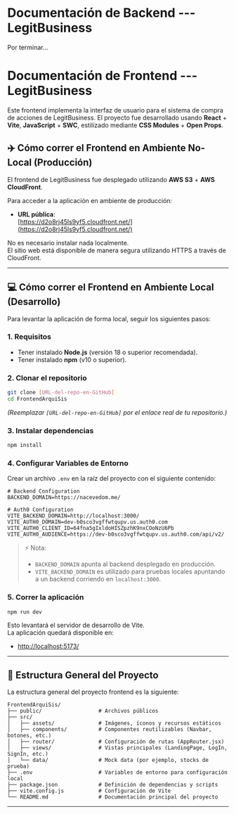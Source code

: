 # Documentación de Backend --- LegitBusiness

Por terminar...

# Documentación de Frontend --- LegitBusiness

Este frontend implementa la interfaz de usuario para el sistema de compra de acciones de LegitBusiness. El proyecto fue desarrollado usando **React** + **Vite**, **JavaScript** + **SWC**, estilizado mediante **CSS Modules** + **Open Props**.

## ✈️ Cómo correr el Frontend en Ambiente No-Local (Producción)

El frontend de LegitBusiness fue desplegado utilizando **AWS S3** + **AWS CloudFront**.

Para acceder a la aplicación en ambiente de producción:

- **URL pública**:  
  [https://d2o8rj45ls9yf5.cloudfront.net/](https://d2o8rj45ls9yf5.cloudfront.net/)

No es necesario instalar nada localmente.  
El sitio web está disponible de manera segura utilizando HTTPS a través de CloudFront.

---

## 💻 Cómo correr el Frontend en Ambiente Local (Desarrollo)

Para levantar la aplicación de forma local, seguir los siguientes pasos:

### 1. Requisitos

- Tener instalado **Node.js** (versión 18 o superior recomendada).
- Tener instalado **npm** (v10 o superior).

### 2. Clonar el repositorio

```bash
git clone [URL-del-repo-en-GitHub]
cd FrontendArquiSis
```

*(Reemplazar `[URL-del-repo-en-GitHub]` por el enlace real de tu repositorio.)*

### 3. Instalar dependencias

```bash
npm install
```

### 4. Configurar Variables de Entorno

Crear un archivo `.env` en la raíz del proyecto con el siguiente contenido:

```env
# Backend Configuration
BACKEND_DOMAIN=https://nacevedom.me/

# Auth0 Configuration
VITE_BACKEND_DOMAIN=http://localhost:3000/
VITE_AUTH0_DOMAIN=dev-b0sco3vgffwtqupv.us.auth0.com
VITE_AUTH0_CLIENT_ID=64fna5gIxldoHISZpzhK9nxCOoNzU6Pb
VITE_AUTH0_AUDIENCE=https://dev-b0sco3vgffwtqupv.us.auth0.com/api/v2/
```

> ⚡ Nota:
> - `BACKEND_DOMAIN` apunta al backend desplegado en producción.
> - `VITE_BACKEND_DOMAIN` es utilizado para pruebas locales apuntando a un backend corriendo en `localhost:3000`.

### 5. Correr la aplicación

```bash
npm run dev
```

Esto levantará el servidor de desarrollo de Vite.  
La aplicación quedará disponible en:

- [http://localhost:5173/](http://localhost:5173/)

---

## 🧹 Estructura General del Proyecto

La estructura general del proyecto frontend es la siguiente:

```
FrontendArquiSis/
├── public/                  # Archivos públicos
├── src/
│   ├── assets/              # Imágenes, íconos y recursos estáticos
│   ├── components/          # Componentes reutilizables (Navbar, botones, etc.)
│   ├── router/              # Configuración de rutas (AppRouter.jsx)
│   ├── views/               # Vistas principales (LandingPage, LogIn, SignIn, etc.)
│   └── data/                # Mock data (por ejemplo, stocks de prueba)
├── .env                     # Variables de entorno para configuración local
├── package.json             # Definición de dependencias y scripts
├── vite.config.js           # Configuración de Vite
└── README.md                # Documentación principal del proyecto
```

---
